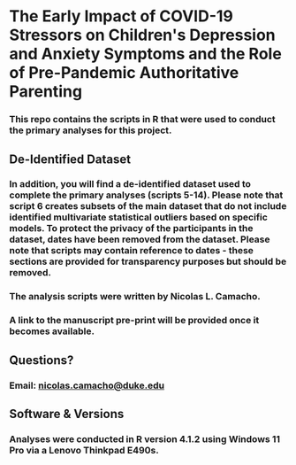 # The Early Impact of COVID-19 Stressors on Children's Depression and Anxiety Symptoms and the Role of Pre-Pandemic Authoritative Parenting

### This repo contains the scripts in R that were used to conduct the primary analyses for this project. 

## De-Identified Dataset

### In addition, you will find a de-identified dataset used to complete the primary analyses (scripts 5-14). Please note that script 6 creates subsets of the main dataset that do not include identified multivariate statistical outliers based on specific models. To protect the privacy of the participants in the dataset, dates have been removed from the dataset. Please note that scripts may contain reference to dates - these sections are provided for transparency purposes but should be removed.

### The analysis scripts were written by Nicolas L. Camacho.

### A link to the manuscript pre-print will be provided once it becomes available.

## Questions?

### Email: nicolas.camacho@duke.edu

## Software & Versions

### Analyses were conducted in R version 4.1.2 using Windows 11 Pro via a Lenovo Thinkpad E490s.
